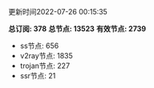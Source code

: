 更新时间2022-07-26 00:15:35

**总订阅: 378**
**总节点: 13523**
**有效节点: 2739**
- ss节点: 656
- v2ray节点: 1835
- trojan节点: 227
- ssr节点: 21
